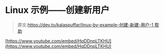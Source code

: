 # Linux 示例——创建新用户

> 原文:[https://dev.to/kalaspuffar/linux-by-example-创建-新建-用户-1 帮助](https://dev.to/kalaspuffar/linux-by-example---create-new-user-1ilp)

[https://www.youtube.com/embed/HqDDnpLTKHU](https://www.youtube.com/embed/HqDDnpLTKHU)